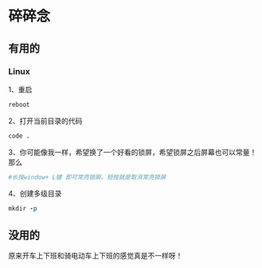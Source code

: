 # 碎碎念
## 有用的
### Linux
1、重启
```r
reboot
```
2、打开当前目录的代码
```r
code .
```
3、你可能像我一样，希望换了一个好看的锁屏，希望锁屏之后屏幕也可以常量！那么
```ruby
#长按window+ L键 即可常亮锁屏。短按就是取消常亮锁屏
```
4、创建多级目录
```ruby
mkdir -p
```
## 没用的
原来开车上下班和骑电动车上下班的感觉真是不一样呀！